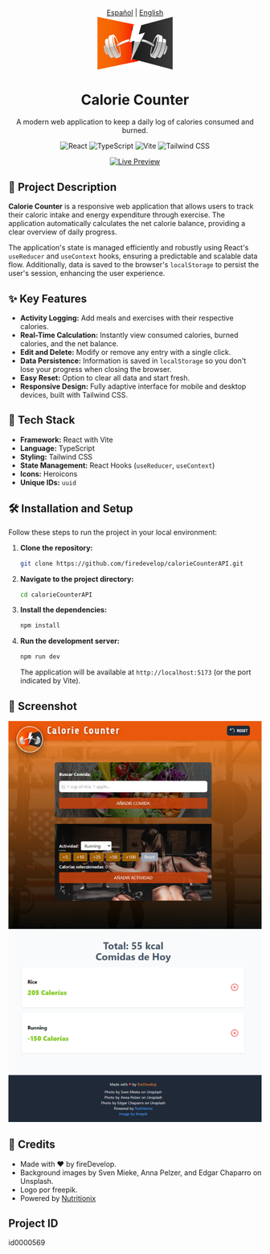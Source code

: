 <div align="center">
  <a href="README.es.md">Español</a> | <a href="README.md">English</a>
</div>

<div align="center">
  <img src="./public/logo.svg" alt="Logo Calorie Counter" width="150" />
  <h1 align="center">Calorie Counter</h1>
</div>

<p align="center">
  A modern web application to keep a daily log of calories consumed and burned.
</p>

<p align="center">
  <img src="https://img.shields.io/badge/React-61DAFB?style=for-the-badge&logo=react&logoColor=black" alt="React" />
  <img src="https://img.shields.io/badge/TypeScript-3178C6?style=for-the-badge&logo=typescript&logoColor=white" alt="TypeScript" />
  <img src="https://img.shields.io/badge/Vite-646CFF?style=for-the-badge&logo=vite&logoColor=white" alt="Vite" />
  <img src="https://img.shields.io/badge/Tailwind_CSS-06B6D4?style=for-the-badge&logo=tailwindcss&logoColor=white" alt="Tailwind CSS" />
</p>

<p align="center">
  <a href="https://your-live-preview-url.com" target="_blank">
    <img src="https://img.shields.io/badge/Live_Preview-28B2A8?style=for-the-badge&logo=vercel&logoColor=white" alt="Live Preview" />
  </a>
</p>

## 📝 Project Description

**Calorie Counter** is a responsive web application that allows users to track their caloric intake and energy expenditure through exercise. The application automatically calculates the net calorie balance, providing a clear overview of daily progress.

The application's state is managed efficiently and robustly using React's `useReducer` and `useContext` hooks, ensuring a predictable and scalable data flow. Additionally, data is saved to the browser's `localStorage` to persist the user's session, enhancing the user experience.

## ✨ Key Features

- **Activity Logging:** Add meals and exercises with their respective calories.
- **Real-Time Calculation:** Instantly view consumed calories, burned calories, and the net balance.
- **Edit and Delete:** Modify or remove any entry with a single click.
- **Data Persistence:** Information is saved in `localStorage` so you don't lose your progress when closing the browser.
- **Easy Reset:** Option to clear all data and start fresh.
- **Responsive Design:** Fully adaptive interface for mobile and desktop devices, built with Tailwind CSS.

## 🚀 Tech Stack

- **Framework:** React with Vite
- **Language:** TypeScript
- **Styling:** Tailwind CSS
- **State Management:** React Hooks (`useReducer`, `useContext`)
- **Icons:** Heroicons
- **Unique IDs:** `uuid`

## 🛠️ Installation and Setup

Follow these steps to run the project in your local environment:

1. **Clone the repository:**
   ```bash
   git clone https://github.com/firedevelop/calorieCounterAPI.git
   ```

2. **Navigate to the project directory:**
   ```bash
   cd calorieCounterAPI
   ```

3. **Install the dependencies:**
   ```bash
   npm install
   ```

4. **Run the development server:**
   ```bash
   npm run dev
   ```
   The application will be available at `http://localhost:5173` (or the port indicated by Vite).

## 📸 Screenshot

![Calorie Counter Screenshot](./public/screen-1.png)

## 📄 Credits

- Made with ❤️ by fireDevelop.
- Background images by Sven Mieke, Anna Pelzer, and Edgar Chaparro on Unsplash.
- Logo por freepik.
- Powered by <a href="https://www.nutritionix.com/" className="text-blue-400 hover:underline" target="_blank" rel="noopener noreferrer">Nutritionix</a>

## Project ID
id0000569
